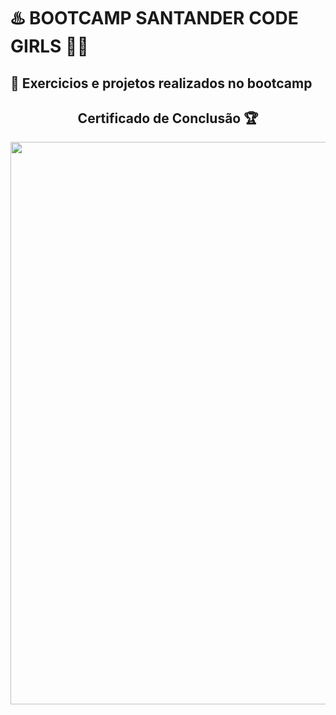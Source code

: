 # ♨️ BOOTCAMP SANTANDER CODE GIRLS 👧🏻
## 📌 Exercicios e projetos realizados no bootcamp

<div align="center">

## Certificado de Conclusão 🏆

<img width="900em"  src="https://hermes.digitalinnovation.one/certificates/cover/AF14A84A.jpg"/>
<div/>

